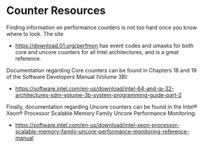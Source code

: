 # Counter Resources

Finding information on performance counters is not too hard once you know where to look.
The site
- <https://download.01.org/perfmon>
has event codes and umasks for both core and uncore counters for all Intel architectures, and is a great reference.

Documentation regarding Core counters can be found in Chapters 18 and 19 of the Software Developers Manual (Volume 3B):

- <https://software.intel.com/en-us/download/intel-64-and-ia-32-architectures-sdm-volume-3b-system-programming-guide-part-2>

Finally, documentation regarding Uncore counters can be found in the Intel® Xeon® Processor Scalable Memory Family Uncore Performance Monitoring:

- <https://software.intel.com/en-us/download/intel-xeon-processor-scalable-memory-family-uncore-performance-monitoring-reference-manual>

